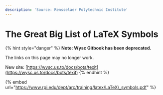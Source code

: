 ```yaml
---
description: 'Source: Rensselaer Polytechnic Institute'
---
```


# The Great Big List of LaTeX Symbols

{% hint style="danger" %}
**Note: Wysc Gitbook has been deprecated.**

The links on this page may no longer work.

New site: [https://wysc.us.to/docs/bots/texit](https://wysc.us.to/docs/bots/texit)
{% endhint %}

{% embed url="https://www.rpi.edu/dept/arc/training/latex/LaTeX\_symbols.pdf" %}



